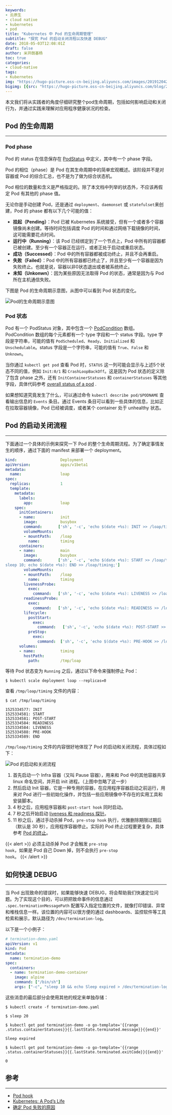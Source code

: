```yaml
---
keywords:
- 云原生
- cloud native
- kubernetes
- pod
title: "Kubernetes 中 Pod 的生命周期管理"
subtitle: "探究 Pod 的启动关闭流程以及快速 DEBUG"
date: 2018-05-03T12:08:01Z
draft: false
author: 米开朗基杨
toc: true
categories: 
- cloud-native
tags:
- Kubernetes
img: "https://hugo-picture.oss-cn-beijing.aliyuncs.com/images/20191204204256.jpeg"
bigimg: [{src: "https://hugo-picture.oss-cn-beijing.aliyuncs.com/blog/2019-04-27-080627.jpg"}]
---
```


本文我们将从实践者的角度仔细研究整个pod生命周期，包括如何影响启动和关闭行为，并通过实践来理解对应用程序健康状况的检查。

## Pod 的生命周期

----
### Pod phase

Pod 的 status 在信息保存在 [PodStatus](https://github.com/kubernetes/kubernetes/blob/3ae0b84e0b114692dc666d9486fb032d8a33bb58/pkg/api/types.go#L2471) 中定义，其中有一个 phase 字段。

Pod 的相位（phase）是 Pod 在其生命周期中的简单宏观概述。该阶段并不是对容器或 Pod 的综合汇总，也不是为了做为综合状态机。

Pod 相位的数量和含义是严格指定的。除了本文档中列举的状态外，不应该再假定 Pod 有其他的 phase 值。

无论你是手动创建 Pod，还是通过 `deployment`、`daemonset` 或 `statefulset`来创建，Pod 的 phase 都有以下几个可能的值：

+ **挂起（Pending）**：Pod 已被 Kubernetes 系统接受，但有一个或者多个容器镜像尚未创建。等待时间包括调度 Pod 的时间和通过网络下载镜像的时间，这可能需要花点时间。
+ **运行中（Running）**：该 Pod 已经绑定到了一个节点上，Pod 中所有的容器都已被创建。至少有一个容器正在运行，或者正处于启动或重启状态。
+ **成功（Successed）**：Pod 中的所有容器都被成功终止，并且不会再重启。
+ **失败（Failed）**：Pod 中的所有容器都已终止了，并且至少有一个容器是因为失败终止。也就是说，容器以非0状态退出或者被系统终止。
+ **未知（Unkonwn）**：因为某些原因无法取得 Pod 的状态，通常是因为与 Pod 所在主机通信失败。

下图是 Pod 的生命周期示意图，从图中可以看到 Pod 状态的变化。

![Pod的生命周期示意图](https://images.icloudnative.io/uPic/fcachl.jpg "Pod的生命周期示意图")

### Pod 状态

Pod 有一个 PodStatus 对象，其中包含一个 [PodCondition](https://github.com/kubernetes/kubernetes/blob/3ae0b84e0b114692dc666d9486fb032d8a33bb58/pkg/api/types.go#L1964) 数组。 PodCondition 数组的每个元素都有一个 type 字段和一个 status 字段。type 字段是字符串，可能的值有 `PodScheduled`、`Ready`、`Initialized` 和 `Unschedulable`。status 字段是一个字符串，可能的值有 `True`、`False` 和 `Unknown`。

当你通过 `kubectl get pod` 查看 Pod 时，`STATUS` 这一列可能会显示与上述5个状态不同的值，例如 `Init:0/1` 和 `CrashLoopBackOff`。这是因为 Pod 状态的定义除了包含 phase 之外，还有 `InitContainerStatuses` 和 `containerStatuses` 等其他字段，具体代码参考 [overall status of a pod](https://github.com/kubernetes/kubernetes/blob/3ae0b84e0b114692dc666d9486fb032d8a33bb58/pkg/api/types.go#L2471) .

如果想知道究竟发生了什么，可以通过命令 `kubectl describe pod/$PODNAME` 查看输出信息的 `Events` 条目。通过 Events 条目可以看到一些具体的信息，比如正在拉取容器镜像，Pod 已经被调度，或者某个 container 处于 unhealthy 状态。

## Pod 的启动关闭流程

----

下面通过一个具体的示例来探究一下 Pod 的整个生命周期流程。为了确定事情发生的顺序，通过下面的 manifest 来部署一个 deployment。

```yaml
kind:                   Deployment
apiVersion:             apps/v1beta1
metadata:
  name:                 loap
spec:
  replicas:             1
  template:
    metadata:
      labels:
        app:            loap
    spec:
      initContainers:
      - name:           init
        image:          busybox
        command:       ['sh', '-c', 'echo $(date +%s): INIT >> /loap/timing']
        volumeMounts:
        - mountPath:    /loap
          name:         timing
      containers:
      - name:           main
        image:          busybox
        command:       ['sh', '-c', 'echo $(date +%s): START >> /loap/timing;
sleep 10; echo $(date +%s): END >> /loap/timing;']
        volumeMounts:
        - mountPath:    /loap
          name:         timing
        livenessProbe:
          exec:
            command:   ['sh', '-c', 'echo $(date +%s): LIVENESS >> /loap/timing']
        readinessProbe:
          exec:
            command:   ['sh', '-c', 'echo $(date +%s): READINESS >> /loap/timing']
        lifecycle:
          postStart:
            exec:
              command:   ['sh', '-c', 'echo $(date +%s): POST-START >> /loap/timing']
          preStop:
            exec:
              command:  ['sh', '-c', 'echo $(date +%s): PRE-HOOK >> /loap/timing']
      volumes:
      - name:           timing
        hostPath:
          path:         /tmp/loap
```

等待 Pod 状态变为 `Running` 之后，通过以下命令来强制停止 Pod：

```shell
$ kubectl scale deployment loap --replicas=0
```

查看 `/tmp/loap/timing` 文件的内容：

```shell
$ cat /tmp/loap/timing

1525334577: INIT
1525334581: START
1525334581: POST-START
1525334584: READINESS
1525334584: LIVENESS
1525334588: PRE-HOOK
1525334589: END
```

`/tmp/loap/timing` 文件的内容很好地体现了 Pod 的启动和关闭流程，具体过程如下：

![Pod 的启动和关闭流程](https://images.icloudnative.io/uPic/AOQgQj.jpg "Pod 的启动和关闭流程")

1. 首先启动一个 Infra 容器（又叫 Pause 容器），用来和 Pod 中的其他容器共享 linux 命名空间，并开启 init 进程。（上图中忽略了这一步）
2. 然后启动 Init 容器，它是一种专用的容器，在应用程序容器启动之前运行，用来对 Pod 进行一些初始化操作，并包括一些应用镜像中不存在的实用工具和安装脚本。
3. 4 秒之后，应用程序容器和 `post-start hook` 同时启动。
4. 7 秒之后开始启动 [liveness 和 readiness 探针](https://kubernetes.io/docs/tasks/configure-pod-container/configure-liveness-readiness-probes/)。
5. 11 秒之后，通过手动杀掉 Pod，`pre-stop hook` 执行，优雅删除期限过期后（默认是 30 秒），应用程序容器停止。实际的 Pod 终止过程要更复杂，具体参考 [Pod 的终止](https://jimmysong.io/kubernetes-handbook/concepts/pod.html)。

{{< alert >}}
必须主动杀掉 Pod 才会触发 <code>pre-stop hook</code>，如果是 Pod 自己 Down 掉，则不会执行 <code>pre-stop hook</code>。
{{< /alert >}}

## 如何快速 DEBUG

----

当 Pod 出现致命的错误时，如果能够快速 DEBUG，将会帮助我们快速定位问题。为了实现这个目的，可以把把致命事件的信息通过 `.spec.terminationMessagePath` 配置写入指定位置的文件，就像打印错误、异常和堆栈信息一样。该位置的内容可以很方便的通过 dashboards、监控软件等工具检索和展示，默认路径为 `/dev/termination-log`。

以下是一个小例子：

```yaml
# termination-demo.yaml
apiVersion: v1
kind: Pod
metadata:
  name: termination-demo
spec:
  containers:
  - name: termination-demo-container
    image: alpine
    command: ["/bin/sh"]
    args: ["-c", "sleep 10 && echo Sleep expired > /dev/termination-log"]
```

这些消息的最后部分会使用其他的规定来单独存储：

```shell
$ kubectl create -f termination-demo.yaml

$ sleep 20

$ kubectl get pod termination-demo -o go-template='{{range .status.containerStatuses}}{{.lastState.terminated.message}}{{end}}'

Sleep expired

$ kubectl get pod termination-demo -o go-template='{{range .status.containerStatuses}}{{.lastState.terminated.exitCode}}{{end}}'

0
```

## 参考

----

+ [Pod hook](https://jimmysong.io/kubernetes-handbook/concepts/pod-hook.html)
+ [Kubernetes: A Pod’s Life](https://blog.openshift.com/kubernetes-pods-life/)
+ [确定 Pod 失败的原因](https://k8smeetup.github.io/docs/tasks/debug-application-cluster/determine-reason-pod-failure/)

